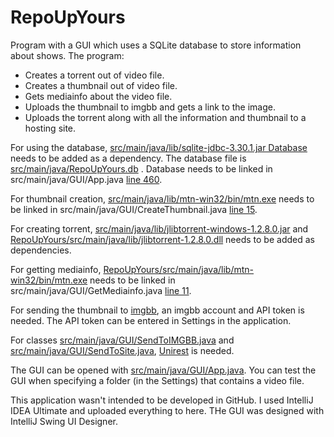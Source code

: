 # RepoUpYours

Program with a GUI which uses a SQLite database to store information about shows. The program:
- Creates a torrent out of video file.
- Creates a thumbnail out of video file.
- Gets mediainfo about the video file.
- Uploads the thumbnail to imgbb and gets a link to the image.
- Uploads the torrent along with all the information and thumbnail to a hosting site.

For using the database, [src/main/java/lib/sqlite-jdbc-3.30.1.jar Database](https://github.com/JaakobJ/RepoUpYours/blob/master/src/main/java/lib/sqlite-jdbc-3.30.1.jar) needs to be added as a dependency. The database file is [src/main/java/RepoUpYours.db](https://github.com/JaakobJ/RepoUpYours/blob/master/src/main/java/upyours.db) . Database needs to be linked in src/main/java/GUI/App.java [line 460](https://github.com/JaakobJ/RepoUpYours/blob/master/src/main/java/GUI/App.java#L460). 

For thumbnail creation, [src/main/java/lib/mtn-win32/bin/mtn.exe](https://github.com/JaakobJ/RepoUpYours/blob/master/src/main/java/lib/mtn-win32/bin/mtn.exe) needs to be linked in src/main/java/GUI/CreateThumbnail.java [line 15](https://github.com/JaakobJ/RepoUpYours/blob/master/src/main/java/GUI/CreateThumbnail.java#L15).

For creating torrent, [src/main/java/lib/jlibtorrent-windows-1.2.8.0.jar](https://github.com/JaakobJ/RepoUpYours/blob/master/src/main/java/lib/jlibtorrent-windows-1.2.8.0.jar) and [RepoUpYours/src/main/java/lib/jlibtorrent-1.2.8.0.dll](https://github.com/JaakobJ/RepoUpYours/blob/master/src/main/java/lib/jlibtorrent-1.2.8.0.dll) needs to be added as dependencies.

For getting mediainfo, [RepoUpYours/src/main/java/lib/mtn-win32/bin/mtn.exe](https://github.com/JaakobJ/RepoUpYours/blob/master/src/main/java/lib/mtn-win32/bin/mtn.exe)  needs to be linked in src/main/java/GUI/GetMediainfo.java [line 11](https://github.com/JaakobJ/RepoUpYours/blob/master/src/main/java/GUI/GetMediainfo.java#L11).

For sending the thumbnail to [imgbb](https://imgbb.com/), an imgbb account and API token is needed. The API token can be entered in Settings in the application.

For classes [src/main/java/GUI/SendToIMGBB.java](https://github.com/JaakobJ/RepoUpYours/blob/master/src/main/java/GUI/SendToIMGBB.java) and [src/main/java/GUI/SendToSite.java](https://github.com/JaakobJ/RepoUpYours/blob/master/src/main/java/GUI/SendToSite.java), [Unirest](http://kong.github.io/unirest-java/) is needed.

The GUI can be opened with [src/main/java/GUI/App.java](https://github.com/JaakobJ/RepoUpYours/blob/master/src/main/java/GUI/App.java). You can test the GUI when specifying a folder (in the Settings) that contains a video file.

This application wasn't intended to be developed in GitHub. I used IntelliJ IDEA Ultimate and uploaded everything to here. THe GUI was designed with IntelliJ Swing UI Designer.

